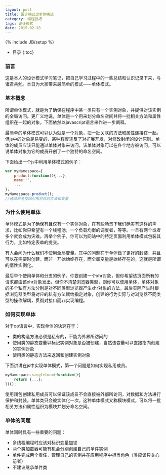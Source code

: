 ```yaml
---
layout: post
title: 设计模式之单体模式
category: 编程技巧
tags: 设计模式
date: 2015-02-18
---
```

{% include JB/setup %}

* 目录
{:toc}

### 前言
这是本人的设计模式学习笔记，把自己学习过程中的一些总结和认识记录下来，与诸君共勉。本日为大家带来最简单的模式——单体模式。

### 基本概念
所谓单体模式，就是为了确保在程序中某一类只有一个实例对象，并提供对该实例的全局访问。更广义地说，单体是一个用来划分命名空间并将一批相关方法和属性组织在一起的对象。下面依然以javascript语言来作进一步阐释。

最简单的单体模式可以认为就是一个对象，把一批关联的方法和属性连接在一起。但js中的对象是易变的，某种程度违反了对扩展开发，对修改封闭的设计原则。单体的成员应该只能通过单体对象来访问，该单体对象可以在各个地方被访问，可以说单体对象为它的成员开创了一个独特的命名空间。

下面给出一个js中利用单体模式的例子：

~~~js
var myNamespace={
	product:function(){...},
	name:'',
	...
};
myNamespace.product();
//通过命名空间引用对应的方法和变量
~~~


### 为什么使用单体
单体模式是为了确保有且仅有一个实体对象，在有些场景下我们确实有这样的需求，比如你只希望有一个线程池，一个负载均衡的调度者，等等。一旦有两个或者多个就会成为灾难。再举个例子，你可以为网站中的特定页面利用单体模式包装其行为，比如特定表单的提交。

有人会问为什么我们不使用全局变量。其中的问题在于单体做了更好的封装，并且可以在需要时创建，而非一开始始终存在，而全局变量是始终存在的，这就是所谓的惰性实例化。

最后举个使用单体和分支的例子，你要创建一个xhr对象，但你希望该页面所有的请求都由该xhr对象发出，但你不清楚浏览器类型，则你可以使用单体，单体对象的多个私有方法分别是对不同类型浏览器产生xhr对象的方法，最后实际产生时根据浏览器类型将对应的私有方法赋给指定对象，创建的行为实际与对浏览器不同类型的操作解耦，贯彻对接口而非实现编程。

### 如何实现单体
对于oo语言中，实现单体的诀窍在于：

- 类的构造方法必须是私有的，不能为外界所访问的
- 使用类的静态变量以标记实例对象是否被创建，当然该变量可以直接指向创建的实例对象
- 使用类的静态方法来返回和创建实例对象

下面讲讲在js中实现单体模式，第一个问题是如何实现私用成员。

~~~js
myNamespace.singleton=(function(){
	return {...};
})();
~~~

使用闭包创建私用成员可以保证该成员不会直接被外部所访问，对数据和方法进行保护和封装。单体类只会被实体化一次。这种单体模式又称模块模式，可以将一批相关方法和属性组织为模块并划分命名空间。


### 单体的问题

单体同时具有一些重要的问题：

- 多线程编程时应该对标识变量加锁
- 两个类加载器可能有机会分别创建自己的单件实例
- 单件完成两个责任，管理自己的实例并在应用程序中担当角色（类应该只关心前者）
- 不建议继承单件类